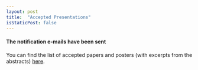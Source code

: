 ```yaml
---
layout: post
title:  "Accepted Presentations"
isStaticPost: false
---
```


#### The notification e-mails have been sent
You can find the list of accepted papers and posters (with excerpts from the abstracts) [here](/speakers/).
